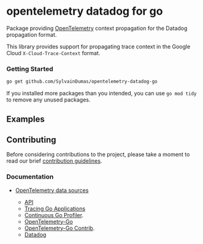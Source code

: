 # opentelemetry datadog for go

Package providing [OpenTelemetry](https://opentelemetry.io) context propagation for the Datadog propagation format.

This library provides support for propagating trace context in the Google Cloud `X-Cloud-Trace-Context` format.

### Getting Started

```bash
go get github.com/SylvainDumas/opentelemetry-datadog-go
```

If you installed more packages than you intended, you can use `go mod tidy` to remove any unused packages.

## Examples

## Contributing

Before considering contributions to the project, please take a moment to read our brief [contribution guidelines](CONTRIBUTING.md).

### Documentation

- [OpenTelemetry data sources](https://opentelemetry.io/docs/concepts/data-sources)

    - [API](https://pkg.go.dev/gopkg.in/DataDog/dd-trace-go.v1/ddtrace)
    - [Tracing Go Applications](https://docs.datadoghq.com/tracing/setup/go/)
    - [Continuous Go Profiler](https://docs.datadoghq.com/tracing/profiler/enabling/go).
    - [OpenTelemetry-Go](https://github.com/open-telemetry/opentelemetry-go)
    - [OpenTelemetry-Go Contrib](https://github.com/open-telemetry/opentelemetry-go-contrib).
    - [Datadog](https://www.datadoghq.com)
